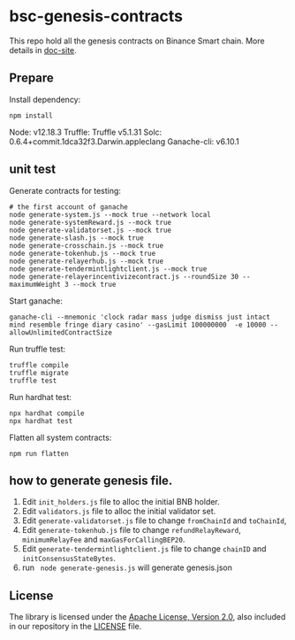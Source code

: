 # bsc-genesis-contracts

This repo hold all the genesis contracts on Binance Smart chain. More details in [doc-site](https://docs.bnbchain.org/docs/learn/system-contract).

## Prepare

Install dependency:
```shell script
npm install
``` 

Node: v12.18.3
Truffle: Truffle v5.1.31 
Solc: 0.6.4+commit.1dca32f3.Darwin.appleclang
Ganache-cli: v6.10.1


## unit test

Generate contracts for testing:
```shell script
# the first account of ganache
node generate-system.js --mock true --network local
node generate-systemReward.js --mock true
node generate-validatorset.js --mock true
node generate-slash.js --mock true
node generate-crosschain.js --mock true
node generate-tokenhub.js --mock true
node generate-relayerhub.js --mock true
node generate-tendermintlightclient.js --mock true
node generate-relayerincentivizecontract.js --roundSize 30 --maximumWeight 3 --mock true
```

Start ganache:
```shell script
ganache-cli --mnemonic 'clock radar mass judge dismiss just intact mind resemble fringe diary casino' --gasLimit 100000000  -e 10000 --allowUnlimitedContractSize
```

Run truffle test:
```shell script
truffle compile
truffle migrate
truffle test
```

Run hardhat test:
```shell script
npx hardhat compile
npx hardhat test
```

Flatten all system contracts:
```shell script
npm run flatten
```

## how to generate genesis file.
 
1. Edit `init_holders.js` file to alloc the initial BNB holder.
2. Edit `validators.js` file to alloc the initial validator set.
3. Edit `generate-validatorset.js` file to change `fromChainId` and `toChainId`,
4. Edit `generate-tokenhub.js` file to change `refundRelayReward`, `minimumRelayFee` and `maxGasForCallingBEP20`.
5. Edit `generate-tendermintlightclient.js` file to change `chainID` and `initConsensusStateBytes`.
6. run ` node generate-genesis.js` will generate genesis.json

## License

The library is licensed under the [Apache License, Version 2.0](https://www.apache.org/licenses/LICENSE-2.0),
also included in our repository in the [LICENSE](LICENSE) file.
